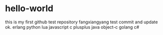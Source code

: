 # hello-world
this is my first github test repository
fangxiangyang test commit and update ok.
erlang python lua javascript c plusplus java object-c golang c#
